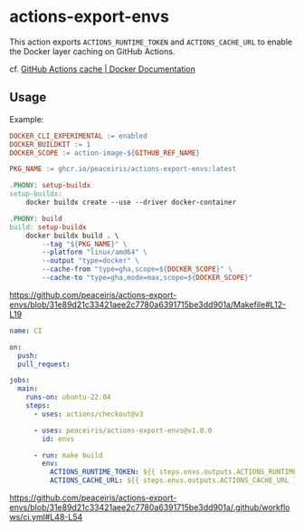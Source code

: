 # actions-export-envs

This action exports `ACTIONS_RUNTIME_TOKEN` and `ACTIONS_CACHE_URL` to enable the Docker layer caching on GitHub Actions.

cf. [GitHub Actions cache | Docker Documentation](https://docs.docker.com/build/building/cache/backends/gha/)


## Usage

Example:

```Makefile
DOCKER_CLI_EXPERIMENTAL := enabled
DOCKER_BUILDKIT := 1
DOCKER_SCOPE := action-image-${GITHUB_REF_NAME}

PKG_NAME := ghcr.io/peaceiris/actions-export-envs:latest

.PHONY: setup-buildx
setup-buildx:
	docker buildx create --use --driver docker-container

.PHONY: build
build: setup-buildx
	docker buildx build . \
		--tag "${PKG_NAME}" \
		--platform "linux/amd64" \
		--output "type=docker" \
		--cache-from "type=gha,scope=${DOCKER_SCOPE}" \
		--cache-to "type=gha,mode=max,scope=${DOCKER_SCOPE}"
```

https://github.com/peaceiris/actions-export-envs/blob/31e89d21c33421aee2c7780a6391715be3dd901a/Makefile#L12-L19

```yaml
name: CI

on:
  push:
  pull_request:

jobs:
  main:
    runs-on: ubuntu-22.04
    steps:
      - uses: actions/checkout@v3

      - uses: peaceiris/actions-export-envs@v1.0.0
        id: envs

      - run: make build
        env:
          ACTIONS_RUNTIME_TOKEN: ${{ steps.envs.outputs.ACTIONS_RUNTIME_TOKEN }}
          ACTIONS_CACHE_URL: ${{ steps.envs.outputs.ACTIONS_CACHE_URL }}
```

https://github.com/peaceiris/actions-export-envs/blob/31e89d21c33421aee2c7780a6391715be3dd901a/.github/workflows/ci.yml#L48-L54
